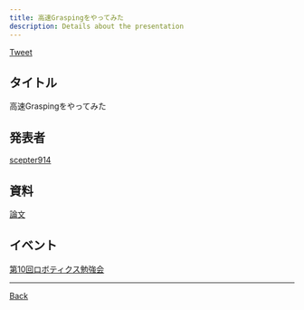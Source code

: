 ```yaml
---
title: 高速Graspingをやってみた
description: Details about the presentation
---
```


<link rel="shortcut icon" type="image/x-icon" href="/favicon.ico?">

<a href="https://twitter.com/share?ref_src=twsrc%5Etfw" class="twitter-share-button" data-show-count="false">Tweet</a><script async src="https://platform.twitter.com/widgets.js" charset="utf-8"></script>

## タイトル
高速Graspingをやってみた
## 発表者
[scepter914](https://connpass.com/user/scepter914/)
## 資料
[論文](https://ieeexplore.ieee.org/document/9341175)
## イベント
[第10回ロボティクス勉強会](./10.md)

- - -
[Back](../../archive.md)

